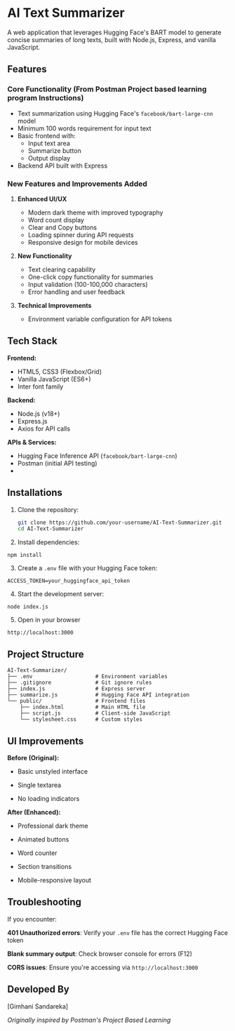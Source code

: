 
# AI Text Summarizer

A web application that leverages Hugging Face's BART model to generate concise summaries of long texts, built with Node.js, Express, and vanilla JavaScript.




## Features

### Core Functionality (From Postman Project based learning program Instructions)

- Text summarization using Hugging Face's `facebook/bart-large-cnn` model
- Minimum 100 words requirement for input text
- Basic frontend with:
  - Input text area
  - Summarize button
  - Output display
- Backend API built with Express


### New Features and Improvements Added

1. **Enhanced UI/UX**
   - Modern dark theme with improved typography
   - Word count display
   - Clear and Copy buttons
   - Loading spinner during API requests
   - Responsive design for mobile devices

2. **New Functionality**
   - Text clearing capability
   - One-click copy functionality for summaries
   - Input validation (100-100,000 characters)
   - Error handling and user feedback

3. **Technical Improvements**
   - Environment variable configuration for API tokens


## Tech Stack
**Frontend:**  
- HTML5, CSS3 (Flexbox/Grid)
- Vanilla JavaScript (ES6+)
- Inter font family

**Backend:**  
- Node.js (v18+)
- Express.js
- Axios for API calls

**APIs & Services:**  
- Hugging Face Inference API (`facebook/bart-large-cnn`)
- Postman (initial API testing)
- 

## Installations

1. Clone the repository:
   ```bash
   git clone https://github.com/your-username/AI-Text-Summarizer.git
   cd AI-Text-Summarizer

2. Install dependencies:
```
npm install
```
3. Create a ```.env``` file with your Hugging Face token:
```
ACCESS_TOKEN=your_huggingface_api_token
```

4. Start the development server:
```
node index.js
```
5. Open in your browser
```
http://localhost:3000
```
## Project Structure

```
AI-Text-Summarizer/
├── .env                    # Environment variables
├── .gitignore              # Git ignore rules
├── index.js                # Express server
├── summarize.js            # Hugging Face API integration
└── public/                 # Frontend files
    ├── index.html          # Main HTML file
    ├── script.js           # Client-side JavaScript
    └── stylesheet.css      # Custom styles

```


## UI Improvements
**Before (Original):**

- Basic unstyled interface

- Single textarea

- No loading indicators

**After (Enhanced):**

- Professional dark theme

- Animated buttons

- Word counter

- Section transitions

- Mobile-responsive layout

  
## Troubleshooting
If you encounter:

**401 Unauthorized errors**: Verify your ```.env``` file has the correct Hugging Face token

**Blank summary output**: Check browser console for errors (F12)

**CORS issues**: Ensure you're accessing via ```http://localhost:3000```


## Developed By

[Gimhani Sandareka] 

*Originally inspired by Postman's Project Based Learning*

